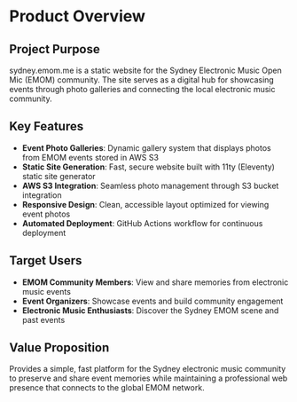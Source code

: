 # Product Overview

## Project Purpose
sydney.emom.me is a static website for the Sydney Electronic Music Open Mic (EMOM) community. The site serves as a digital hub for showcasing events through photo galleries and connecting the local electronic music community.

## Key Features
- **Event Photo Galleries**: Dynamic gallery system that displays photos from EMOM events stored in AWS S3
- **Static Site Generation**: Fast, secure website built with 11ty (Eleventy) static site generator
- **AWS S3 Integration**: Seamless photo management through S3 bucket integration
- **Responsive Design**: Clean, accessible layout optimized for viewing event photos
- **Automated Deployment**: GitHub Actions workflow for continuous deployment

## Target Users
- **EMOM Community Members**: View and share memories from electronic music events
- **Event Organizers**: Showcase events and build community engagement
- **Electronic Music Enthusiasts**: Discover the Sydney EMOM scene and past events

## Value Proposition
Provides a simple, fast platform for the Sydney electronic music community to preserve and share event memories while maintaining a professional web presence that connects to the global EMOM network.